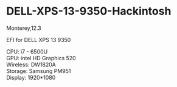 # DELL-XPS-13-9350-Hackintosh

Monterey,12.3

EFI for DELL XPS 13 9350 <br />

CPU: i7 - 6500U <br />
GPU: intel HD Graphics 520 <br />
Wireless: DW1820A <br />
Storage: Samsung PM951 <br />
Display: 1920*1080
